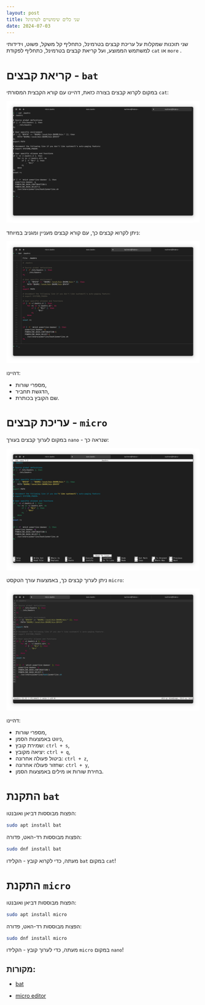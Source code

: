 ```yaml
---
layout: post
title: שני כלים שימושיים לטרמינל
date: 2024-07-03
---
```

שני תוכנות שמקלות על עריכת קבצים בטרמינל, כתחליף קל משקל, פשוט, וידידותי למשתמש הממוצע, ועל קריאת קבצים בטרמינל, כתחליף לפקודת `cat` או `more` .

# קריאת קבצים - `bat`
במקום לקרוא קבצים בצורה כזאת, דהיינו עם קורא הקבצית המסורתי `cat`:

![cat](/assets/cat.png)

ניתן לקרוא קבצים כך, עם קורא קבצים מעניין ומגניב במיוחד:

![bat](/assets/bat.png)

דהיינו:

- מספרי שורות,
- הדגשת תחביר,
- שם הקובץ בכותרת.

# עריכת קבצים - `micro`
במקום לערוך קבצים בעורך `nano` - שנראה כך:

![nano](/assets/nano.png)

ניתן לערוך קבצים כך, באמצעות עורך הטקסט `micro`:

![micro](/assets/micro.png)

דהיינו:

- מספרי שורות,
- ניווט באמצעות הסמן,
- שמירת קובץ: `ctrl + s`,
- יציאה מקובץ: `ctrl + q`,
- ביטול פעולה אחרונה: `ctrl + z`,
- שחזור פעולה אחרונה: `ctrl + y`,
- בחירת שורות או מילים באמצעות הסמן.

# התקנת `bat`
הפצות מבוססות דביאן ואובנטו:

```sh
sudo apt install bat
```

הפצות מבוססות רד-האט, פדורה:

```sh
sudo dnf install bat
```

מעתה, כדי לקרוא קובץ - הקלידו `bat` במקום `cat`!

# התקנת `micro`
הפצות מבוססות דביאן ואובנטו:

```sh
sudo apt install micro
```

הפצות מבוססות רד-האט, פדורה:

```sh
sudo dnf install micro
```

מעתה, כדי לערוך קובץ - הקלידו `micro` במקום `nano`!

## מקורות:

- [bat](https://github.com/sharkdp/bat)

- [micro editor](https://micro-editor.github.io)
